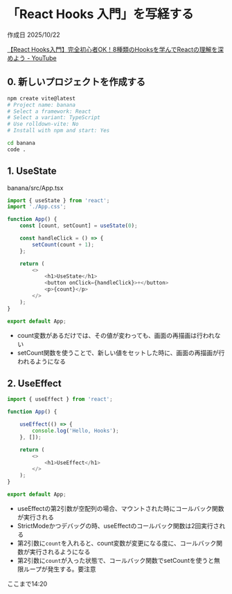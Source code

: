 # 「React Hooks 入門」を写経する

作成日 2025/10/22

[【React Hooks入門】完全初心者OK！8種類のHooksを学んでReactの理解を深めよう - YouTube](https://www.youtube.com/watch?v=uuAdVs7sbAs)

## 0. 新しいプロジェクトを作成する

```bash
npm create vite@latest
# Project name: banana
# Select a framework: React
# Select a variant: TypeScript
# Use rolldown-vite: No
# Install with npm and start: Yes

cd banana
code .
```

## 1. UseState

banana/src/App.tsx

```typescript
import { useState } from 'react';
import './App.css';

function App() {
    const [count, setCount] = useState(0);

    const handleClick = () => {
        setCount(count + 1);
    };

    return (
        <>
            <h1>UseState</h1>
            <button onClick={handleClick}>+</button>
            <p>{count}</p>
        </>
    );
}

export default App;
```

- count変数があるだけでは、その値が変わっても、画面の再描画は行われない
- setCount関数を使うことで、新しい値をセットした時に、画面の再描画が行われるようになる

## 2. UseEffect

```typescript
import { useEffect } from 'react';

function App() {

    useEffect(() => {
        console.log('Hello, Hooks');
    }, []);

    return (
        <>
            <h1>UseEffect</h1>
        </>
    );
}

export default App;
```

- useEffectの第2引数が空配列の場合、マウントされた時にコールバック関数が実行される
- StrictModeかつデバッグの時、useEffectのコールバック関数は2回実行される
- 第2引数に`count`を入れると、count変数が変更になる度に、コールバック関数が実行されるようになる
- 第2引数に`count`が入った状態で、コールバック関数でsetCountを使うと無限ループが発生する。要注意

ここまで14:20
